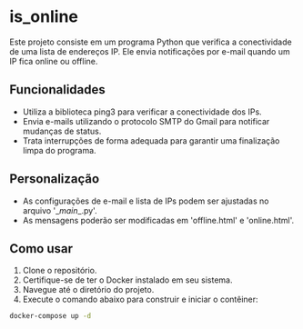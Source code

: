 # is_online

Este projeto consiste em um programa Python que verifica a conectividade de uma lista de endereços IP. Ele envia notificações por e-mail quando um IP fica online ou offline.

## Funcionalidades

- Utiliza a biblioteca ping3 para verificar a conectividade dos IPs.
- Envia e-mails utilizando o protocolo SMTP do Gmail para notificar mudanças de status.
- Trata interrupções de forma adequada para garantir uma finalização limpa do programa.

## Personalização

- As configurações de e-mail e lista de IPs podem ser ajustadas no arquivo '\__main__.py'.
- As mensagens poderão ser modificadas em 'offline.html' e 'online.html'.

## Como usar

1. Clone o repositório.
2. Certifique-se de ter o Docker instalado em seu sistema.
3. Navegue até o diretório do projeto.
4. Execute o comando abaixo para construir e iniciar o contêiner:

```bash
docker-compose up -d
```

